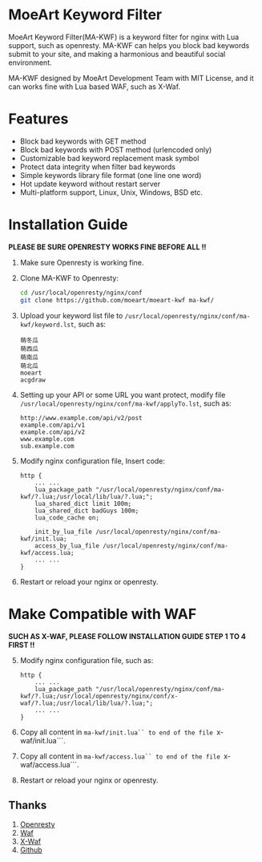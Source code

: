 # MoeArt Keyword Filter

MoeArt Keyword Filter(MA-KWF) is a keyword filter for nginx with Lua support, such as openresty. MA-KWF can helps you block bad keywords submit to your site, and making a harmonious and beautiful social environment.

MA-KWF designed by MoeArt Development Team with MIT License, and it can works fine with Lua based WAF, such as X-Waf.

# Features

- Block bad keywords with GET method
- Block bad keywords with POST method (urlencoded only)
- Customizable bad keyword replacement mask symbol
- Protect data integrity when filter bad keywords
- Simple keywords library file format (one line one word) 
- Hot update keyword without restart server
- Multi-platform support, Linux, Unix, Windows, BSD etc.

# Installation Guide

**PLEASE BE SURE OPENRESTY WORKS FINE BEFORE ALL !!**

1. Make sure Openresty is working fine.
2. Clone MA-KWF to Openresty:

    ```bash
    cd /usr/local/openresty/nginx/conf
    git clone https://github.com/moeart/moeart-kwf ma-kwf/
    ```

3. Upload your keyword list file to ```/usr/local/openresty/nginx/conf/ma-kwf/keyword.lst```, such as:

    ```
    萌冬瓜
    萌西瓜
    萌南瓜
    萌北瓜
    moeart
    acgdraw
    ```

4. Setting up your API or some URL you want protect, modify file ```/usr/local/openresty/nginx/conf/ma-kwf/applyTo.lst```, such as:

    ```
    http://www.example.com/api/v2/post
    example.com/api/v1
    example.com/api/v2
    www.example.com
    sub.example.com
    ```

5. Modify nginx configuration file, Insert code:

    ```
    http {
        ... ...
        lua_package_path "/usr/local/openresty/nginx/conf/ma-kwf/?.lua;/usr/local/lib/lua/?.lua;";
        lua_shared_dict limit 100m;
        lua_shared_dict badGuys 100m;
        lua_code_cache on;
        
        init_by_lua_file /usr/local/openresty/nginx/conf/ma-kwf/init.lua;
        access_by_lua_file /usr/local/openresty/nginx/conf/ma-kwf/access.lua;
        ... ...
    }
    ```

6. Restart or reload your nginx or openresty.

# Make Compatible with WAF

**SUCH AS X-WAF, PLEASE FOLLOW INSTALLATION GUIDE STEP 1 TO 4 FIRST !!**

5. Modify nginx configuration file, such as:

    ```
    http {
        ... ...
        lua_package_path "/usr/local/openresty/nginx/conf/ma-kwf/?.lua;/usr/local/openresty/nginx/conf/x-waf/?.lua;/usr/local/lib/lua/?.lua;";
        ... ...
    }
    ```

6. Copy all content in ```ma-kwf/init.lua`` to end of the file ```x-waf/init.lua```.
7. Copy all content in ```ma-kwf/access.lua`` to end of the file ```x-waf/access.lua```.
8. Restart or reload your nginx or openresty.

## Thanks

1. [Openresty](https://openresty.org)
2. [Waf](https://github.com/unixhot/waf)
3. [X-Waf](https://waf.xsec.io)
3. [Github](https://github.com)
